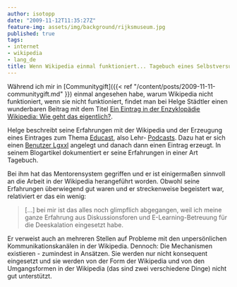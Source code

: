 ```yaml
---
author: isotopp
date: "2009-11-12T11:35:27Z"
feature-img: assets/img/background/rijksmuseum.jpg
published: true
tags:
- internet
- wikipedia
- lang_de
title: Wenn Wikipedia einmal funktioniert... Tagebuch eines Selbstversuches
---
```

Während ich mir in 
[Communitygift]({{< ref "/content/posts/2009-11-11-communitygift.md" }})
einmal angesehen habe, warum Wikipedia nicht funktioniert, wenn sie nicht
funktioniert, findet man bei Helge Städtler einen wunderbaren Beitrag mit
dem Titel
[Ein Eintrag in der Enzyklopädie Wikipedia: Wie geht das eigentlich?](http://www.ifeb.uni-bremen.de/wordpress_staedtler/?p=310).

Helge beschreibt seine Erfahrungen mit der Wikipedia und der Erzeugung eines Eintrages zum Thema 
[Educast](http://de.wikipedia.org/wiki/Benutzer:Lgxxl/Educast), also Lehr-
[Podcasts](http://de.wikipedia.org/wiki/Podcasting). Dazu hat er sich einen 
[Benutzer Lgxxl](http://de.wikipedia.org/wiki/Benutzer:Lgxxl) angelegt und
danach dann einen Eintrag erzeugt. In seinem Blogartikel dokumentiert er
seine Erfahrungen in einer Art Tagebuch.

Bei ihm hat das Mentorensystem gegriffen und er ist einigermaßen sinnvoll an
die Arbeit in der Wikipedia herangeführt worden. Obwohl seine Erfahrungen
überwiegend gut waren und er streckenweise begeistert war, relativiert er
das ein wenig:

> […] bei mir ist das alles noch glimpflich abgegangen, weil ich meine
> ganze Erfahrung aus Diskussionsforen und E-Learning-Betreuung für die
> Deeskalation eingesetzt habe.

Er verweist auch an mehreren Stellen auf Probleme mit den unpersönlichen
Kommunikationskanälen in der Wikipedia. Dennoch: Die Mechanismen existieren -
zumindest in Ansätzen. Sie werden nur nicht konsequent eingesetzt und sie
werden von der Form der Wikipedia und von den Umgangsformen in der Wikipedia
(das sind zwei verschiedene Dinge) nicht gut unterstützt.
